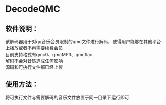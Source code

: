 # DecodeQMC
## 软件说明：
  该解码器用于对qq音乐会员限制的qmc文件进行解码，使得用户能够在其他平台上播放或者不再需要续费会员   
  目前支持格式有qmc0、qmcMP3、qmcflac   
  解码不会对音质造成任何影响   
  源码和可执行文件都已经上传
## 使用方法：
  将可执行文件与需要解码的音乐文件放置于同一目录下运行即可

